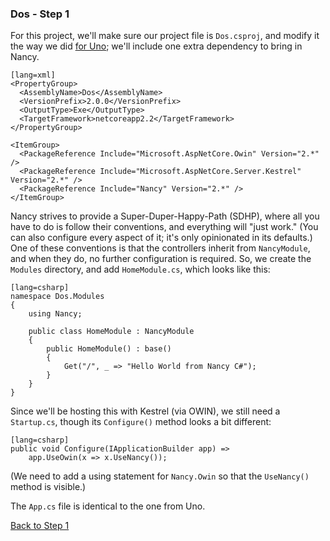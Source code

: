### Dos - Step 1

For this project, we'll make sure our project file is `Dos.csproj`, and modify it the way we did [for Uno](./uno.html); we'll include one extra dependency to bring in Nancy.

    [lang=xml]
    <PropertyGroup>
      <AssemblyName>Dos</AssemblyName>
      <VersionPrefix>2.0.0</VersionPrefix>
      <OutputType>Exe</OutputType>
      <TargetFramework>netcoreapp2.2</TargetFramework>
    </PropertyGroup>

    <ItemGroup>
      <PackageReference Include="Microsoft.AspNetCore.Owin" Version="2.*" />
      <PackageReference Include="Microsoft.AspNetCore.Server.Kestrel" Version="2.*" />
      <PackageReference Include="Nancy" Version="2.*" />
    </ItemGroup>

Nancy strives to provide a Super-Duper-Happy-Path (SDHP), where all you have to do is follow their conventions, and everything will "just work."  (You can also configure every aspect of it; it's only opinionated in its defaults.)  One of these conventions is that the controllers inherit from `NancyModule`, and when they do, no further configuration is required.  So, we create the `Modules` directory, and add `HomeModule.cs`, which looks like this:

    [lang=csharp]
    namespace Dos.Modules
    {
        using Nancy;
    
        public class HomeModule : NancyModule
        {
            public HomeModule() : base()
            {
                Get("/", _ => "Hello World from Nancy C#");
            }
        }
    }

Since we'll be hosting this with Kestrel (via OWIN), we still need a `Startup.cs`, though its `Configure()` method looks a bit different:

    [lang=csharp]
    public void Configure(IApplicationBuilder app) =>
        app.UseOwin(x => x.UseNancy());

(We need to add a using statement for `Nancy.Owin` so that the `UseNancy()` method is visible.)

The `App.cs` file is identical to the one from Uno.

[Back to Step 1](../step1)